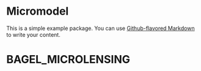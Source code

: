 # Micromodel

This is a simple example package. You can use
[Github-flavored Markdown](https://guides.github.com/features/mastering-markdown/)
to write your content.
# BAGEL_MICROLENSING
